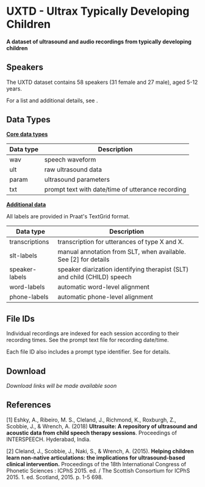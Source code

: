 # UXTD - Ultrax Typically Developing Children

#### A dataset of ultrasound and audio recordings from typically developing children



## Speakers

The UXTD dataset contains 58 speakers (31 female and 27 male), aged  5-12 years.

For a list and additional details, see **<link-speakers>**.

## Data Types

**<u>Core data types</u>**

| Data type | Description                                       |
| --------- | ------------------------------------------------- |
| wav       | speech waveform                                   |
| ult       | raw ultrasound data                               |
| param     | ultrasound parameters                             |
| txt       | prompt text with date/time of utterance recording |

**<u>Additional data</u>**

All labels are provided in Praat's TextGrid format.

| Data type      | Description                                                  |
| -------------- | ------------------------------------------------------------ |
| transcriptions | transcription for utterances of type X and X.                |
| slt-labels     | manual annotation from SLT, when available. See [2] for details |
| speaker-labels | speaker diarization identifying therapist (SLT) and child (CHILD) speech |
| word-labels    | automatic word-level alignment                               |
| phone-labels   | automatic phone-level alignment                              |

## File IDs

Individual recordings are indexed for each session according to their recording times.
See the prompt text file for recording date/time. 

Each file ID also includes a prompt type identifier. See <link-data> for details.

## Download

*Download links will be made available soon*

## References

[1] Eshky, A., Ribeiro, M. S., Cleland, J., Richmond, K., Roxburgh, Z.,  Scobbie, J., & Wrench, A. (2018) **Ultrasuite: A repository of ultrasound and acoustic data from child speech therapy sessions**. Proceedings of INTERSPEECH. Hyderabad, India.

[2] Cleland, J., Scobbie, J., Naki, S., & Wrench, A. (2015). **Helping children learn non-native articulations: the implications for ultrasound-based clinical intervention.** Proceedings of the 18th International Congress of Phonetic Sciences : ICPhS 2015. ed. / The Scottish Consortium for ICPhS 2015. 1. ed. Scotland, 2015. p. 1-5 698.

